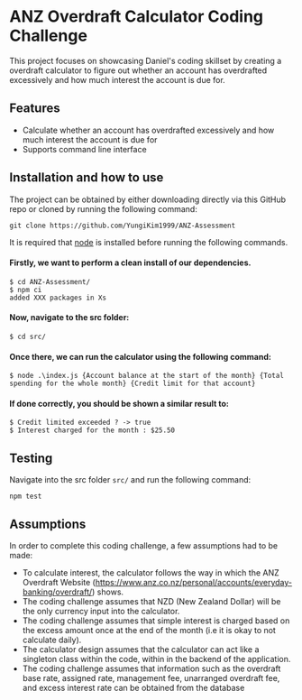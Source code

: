 # ANZ Overdraft Calculator Coding Challenge
This project focuses on showcasing Daniel's coding skillset by creating a overdraft calculator to figure out whether an account has overdrafted excessively and how much interest the account is due for.

## Features
- Calculate whether an account has overdrafted excessively and how much interest the account is due for
- Supports command line interface

## Installation and how to use
The project can be obtained by either downloading directly via this GitHub repo or cloned by running the following command:

`git clone https://github.com/YungiKim1999/ANZ-Assessment`

It is required that [node](https://nodejs.org/en/) is installed before running the following commands.

#### Firstly, we want to perform a clean install of our dependencies.

```
$ cd ANZ-Assessment/
$ npm ci
added XXX packages in Xs
```

#### Now, navigate to the src folder:

```
$ cd src/
```

#### Once there, we can run the calculator using the following command:

```
$ node .\index.js {Account balance at the start of the month} {Total spending for the whole month} {Credit limit for that account}
```

#### If done correctly, you should be shown a similar result to:

```
$ Credit limited exceeded ? -> true
$ Interest charged for the month : $25.50
```

## Testing

Navigate into the src folder `src/` and run the following command:

`npm test`

## Assumptions

In order to complete this coding challenge, a few assumptions had to be made:

- To calculate interest, the calculator follows the way in which the ANZ Overdraft Website (https://www.anz.co.nz/personal/accounts/everyday-banking/overdraft/) shows.
- The coding challenge assumes that NZD (New Zealand Dollar) will be the only currency input into the calculator.
- The coding challenge assumes that simple interest is charged based on the excess amount once at the end of the month (i.e it is okay to not calculate daily).
- The calculator design assumes that the calculator can act like a singleton class within the code, within in the backend of the application.
- The coding challenge assumes that  information such as the overdraft base rate, assigned rate, management fee, unarranged overdraft fee, and excess interest rate can be obtained from the database


